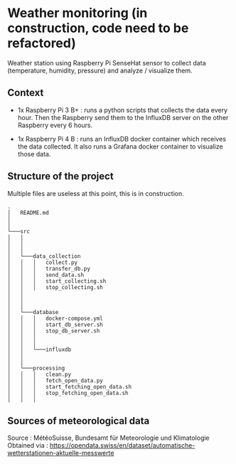 # Weather monitoring (in construction, code need to be refactored)
Weather station using Raspberry Pi SenseHat sensor to collect data (temperature, humidity, pressure) and analyze / visualize them.

## Context
- 1x Raspberry Pi 3 B+ : runs a python scripts that collects the data every hour. Then the Raspberry send them to the InfluxDB server on the other Raspberry every 6 hours.

- 1x Raspberry Pi 4 B : runs an InfluxDB docker container which receives the data collected. It also runs a Grafana docker container to visualize those data.

## Structure of the project
Multiple files are useless at this point, this is in construction.
```
.
│   README.md
│      
│
└───src
│   │   
│   │   
│   │
│   └───data_collection
│   │   │   collect.py
│   │   │   transfer_db.py
│   │   │   send_data.sh
│   │   │   start_collecting.sh
│   │   │   stop_collecting.sh
│   │
│   │
│   │
│   └───database
│   │   │   docker-compose.yml
│   │   │   start_db_server.sh
│   │   │   stop_db_server.sh
│   │   │   
│   │   │
│   │   └───influxdb
│   │
│   │
│   └───processing
│   │   │   clean.py
│   │   │   fetch_open_data.py
│   │   │   start_fetching_open_data.sh
│   │   │   stop_fetching_open_data.sh
│   │   │   

```

## Sources of meteorological data
Source : MétéoSuisse, Bundesamt für Meteorologie und Klimatologie
Obtained via : https://opendata.swiss/en/dataset/automatische-wetterstationen-aktuelle-messwerte
